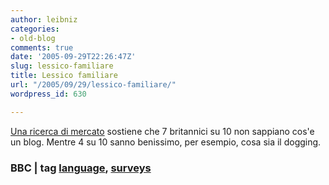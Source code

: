```yaml
---
author: leibniz
categories:
- old-blog
comments: true
date: '2005-09-29T22:26:47Z'
slug: lessico-familiare
title: Lessico familiare
url: "/2005/09/29/lessico-familiare/"
wordpress_id: 630

---
```

[Una ricerca di mercato](https://news.bbc.co.uk/1/hi/magazine/4288038.stm) sostiene che 7 britannici su 10 non sappiano cos'e un blog. Mentre 4 su 10 sanno benissimo, per esempio, cosa sia il dogging. 

### BBC | tag [language](https://www.technorati.com/tags/language), [surveys](https://www.technorati.com/tags/surveys)
